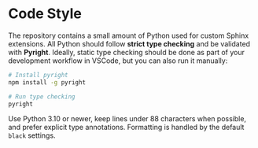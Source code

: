 # Code Style

The repository contains a small amount of Python used for custom Sphinx extensions. All Python should follow **strict type checking** and be validated with **Pyright**. Ideally, static type checking should be done as part of your development
workflow in VSCode, but you can also run it manually:

```bash
# Install pyright
npm install -g pyright

# Run type checking
pyright
```

Use Python 3.10 or newer, keep lines under 88 characters when possible, and prefer explicit type annotations. Formatting is handled by the default `black` settings.
